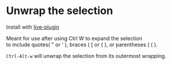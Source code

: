 # Unwrap the selection

Install with [live-plugin](https://github.com/dkandalov/live-plugin)

Meant for use after using Ctrl W to expand the selection <br>
to include quotes( " or ' ), braces ( [ or { ), or parentheses ( ( ).

`Ctrl-Alt-w` will unwrap the selection from its outermost wrapping.
